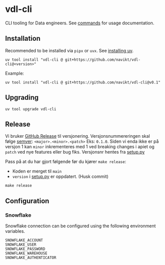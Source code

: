 # vdl-cli

CLI tooling for Data engineers. See [commands](./COMMANDS.md) for usage documentation.

## Installation

Recommended to be installed via `pipx` or `uvx`. See [installing uv](https://docs.astral.sh/uv/getting-started/installation/#installing-uv).

```shell
uv tool install "vdl-cli @ git+https://github.com/navikt/vdl-cli@<version>"
```

Example:

```shell
uv tool install "vdl-cli @ git+https://github.com/navikt/vdl-cli@v0.1"
```

## Upgrading

```shell
uv tool upgrade vdl-cli
```

## Release

Vi bruker [GitHub Release](https://docs.github.com/en/repositories/releasing-projects-on-github/managing-releases-in-a-repository) til versjonering. Versjonsnummereringen skal følge [semver](https://semver.org): `<major>.<minor>.<patch>` Eks: `0.1.0`. Siden vi enda ikke er på versjon 1 kan `minor` inkrementeres med 1 ved breaking changes i apiet og `patch` ved nye features eller bug fiks. Versjonsnr hentes fra [setup.py](setup.py)

Pass på at du har gjort følgende før du kjører `make release`:

* Koden er merget til `main`
* `version` i [setup.py](setup.py) er oppdatert. (Husk commit)

```shell
make release
```

## Configuration

### Snowflake

Snowflake connection can be configured using the following environment variables.

```text
SNOWFLAKE_ACCOUNT
SNOWFLAKE_USER
SNOWFLAKE_PASSWORD
SNOWFLAKE_WAREHOUSE
SNOWFLAKE_AUTHENTICATOR
```

